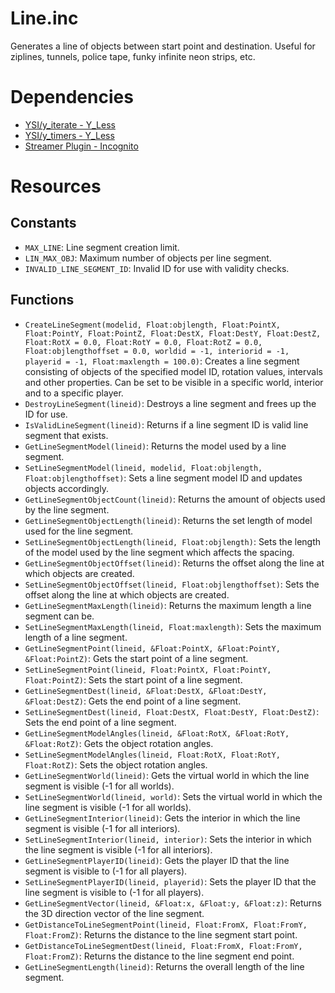 # Line.inc

Generates a line of objects between start point and destination. Useful for ziplines, tunnels, police tape, funky infinite neon strips, etc.


# Dependencies

- [YSI/y_iterate - Y_Less](http://github.com/Y-Less/YSI)
- [YSI/y_timers - Y_Less](http://github.com/Y-Less/YSI)
- [Streamer Plugin - Incognito](http://github.com/samp-incognito/samp-streamer-plugin)


# Resources


## Constants

- ```MAX_LINE```: Line segment creation limit.
- ```LIN_MAX_OBJ```: Maximum number of objects per line segment.
- ```INVALID_LINE_SEGMENT_ID```: Invalid ID for use with validity checks.


## Functions

- ```CreateLineSegment(modelid, Float:objlength, Float:PointX, Float:PointY, Float:PointZ, Float:DestX, Float:DestY, Float:DestZ, Float:RotX = 0.0, Float:RotY = 0.0, Float:RotZ = 0.0, Float:objlengthoffset = 0.0, worldid = -1, interiorid = -1, playerid = -1, Float:maxlength = 100.0)```: Creates a line segment consisting of objects of the specified model ID, rotation values, intervals and other properties. Can be set to be visible in a specific world, interior and to a specific player.
- ```DestroyLineSegment(lineid)```: Destroys a line segment and frees up the ID for use.
- ```IsValidLineSegment(lineid)```: Returns if a line segment ID is valid line segment that exists.
- ```GetLineSegmentModel(lineid)```: Returns the model used by a line segment.
- ```SetLineSegmentModel(lineid, modelid, Float:objlength, Float:objlengthoffset)```: Sets a line segment model ID and updates objects accordingly.
- ```GetLineSegmentObjectCount(lineid)```: Returns the amount of objects used by the line segment.
- ```GetLineSegmentObjectLength(lineid)```: Returns the set length of model used for the line segment.
- ```SetLineSegmentObjectLength(lineid, Float:objlength)```: Sets the length of the model used by the line segment which affects the spacing.
- ```GetLineSegmentObjectOffset(lineid)```: Returns the offset along the line at which objects are created.
- ```SetLineSegmentObjectOffset(lineid, Float:objlengthoffset)```: Sets the offset along the line at which objects are created.
- ```GetLineSegmentMaxLength(lineid)```: Returns the maximum length a line segment can be.
- ```SetLineSegmentMaxLength(lineid, Float:maxlength)```: Sets the maximum length of a line segment.
- ```GetLineSegmentPoint(lineid, &Float:PointX, &Float:PointY, &Float:PointZ)```: Gets the start point of a line segment.
- ```SetLineSegmentPoint(lineid, Float:PointX, Float:PointY, Float:PointZ)```: Sets the start point of a line segment.
- ```GetLineSegmentDest(lineid, &Float:DestX, &Float:DestY, &Float:DestZ)```: Gets the end point of a line segment.
- ```SetLineSegmentDest(lineid, Float:DestX, Float:DestY, Float:DestZ)```: Sets the end point of a line segment.
- ```GetLineSegmentModelAngles(lineid, &Float:RotX, &Float:RotY, &Float:RotZ)```: Gets the object rotation angles.
- ```SetLineSegmentModelAngles(lineid, Float:RotX, Float:RotY, Float:RotZ)```: Sets the object rotation angles.
- ```GetLineSegmentWorld(lineid)```: Gets the virtual world in which the line segment is visible (-1 for all worlds).
- ```SetLineSegmentWorld(lineid, world)```: Sets the virtual world in which the line segment is visible (-1 for all worlds).
- ```GetLineSegmentInterior(lineid)```: Gets the interior in which the line segment is visible (-1 for all interiors).
- ```SetLineSegmentInterior(lineid, interior)```: Sets the interior in which the line segment is visible (-1 for all interiors).
- ```GetLineSegmentPlayerID(lineid)```: Gets the player ID that the line segment is visible to (-1 for all players).
- ```SetLineSegmentPlayerID(lineid, playerid)```: Sets the player ID that the line segment is visible to (-1 for all players).
- ```GetLineSegmentVector(lineid, &Float:x, &Float:y, &Float:z)```: Returns the 3D direction vector of the line segment.
- ```GetDistanceToLineSegmentPoint(lineid, Float:FromX, Float:FromY, Float:FromZ)```: Returns the distance to the line segment start point.
- ```GetDistanceToLineSegmentDest(lineid, Float:FromX, Float:FromY, Float:FromZ)```: Returns the distance to the line segment end point.
- ```GetLineSegmentLength(lineid)```: Returns the overall length of the line segment.
